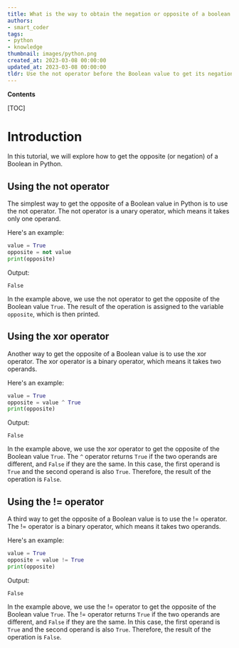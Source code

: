 ```yaml
---
title: What is the way to obtain the negation or opposite of a boolean in python?
authors:
- smart_coder
tags:
- python
- knowledge
thumbnail: images/python.png
created_at: 2023-03-08 00:00:00
updated_at: 2023-03-08 00:00:00
tldr: Use the not operator before the Boolean value to get its negation in Python.
---
```


**Contents**

[TOC]

# Introduction

In this tutorial, we will explore how to get the opposite (or negation) of a Boolean in Python.

## Using the not operator

The simplest way to get the opposite of a Boolean value in Python is to use the not operator. The not operator is a unary operator, which means it takes only one operand.

Here's an example:

```python
value = True
opposite = not value
print(opposite)
```

Output:

```
False
```

In the example above, we use the not operator to get the opposite of the Boolean value `True`. The result of the operation is assigned to the variable `opposite`, which is then printed.

## Using the xor operator

Another way to get the opposite of a Boolean value is to use the xor operator. The xor operator is a binary operator, which means it takes two operands.

Here's an example:

```python
value = True
opposite = value ^ True
print(opposite)
```

Output:

```
False
```

In the example above, we use the xor operator to get the opposite of the Boolean value `True`. The `^` operator returns `True` if the two operands are different, and `False` if they are the same. In this case, the first operand is `True` and the second operand is also `True`. Therefore, the result of the operation is `False`.

## Using the != operator

A third way to get the opposite of a Boolean value is to use the != operator. The != operator is a binary operator, which means it takes two operands.

Here's an example:

```python
value = True
opposite = value != True
print(opposite)
```

Output:

```
False
```

In the example above, we use the != operator to get the opposite of the Boolean value `True`. The != operator returns `True` if the two operands are different, and `False` if they are the same. In this case, the first operand is `True` and the second operand is also `True`. Therefore, the result of the operation is `False`.
